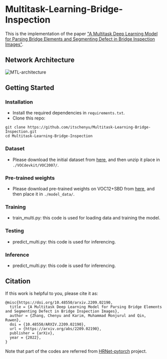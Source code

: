 # Multitask-Learning-Bridge-Inspection
This is the implementation of the paper ["A Multitask Deep Learning Model for Parsing Bridge Elements and Segmenting Defect in Bridge Inspection Images"](https://arxiv.org/abs/2209.02190).

## Network Architecture
![MTL-architecture](https://user-images.githubusercontent.com/90736946/198709157-abf0d92a-1b28-4459-a099-7e4ccd5b9006.png)

## Getting Started
### Installation
* Install the required dependencies in `requirements.txt`.
* Clone this repo:
~~~~
git clone https://github.com/itschenyu/Multitask-Learning-Bridge-Inspection.git
cd Multitask-Learning-Bridge-Inspection
~~~~
### Dataset
* Please download the initial dataset from [here](https://drive.google.com/drive/folders/1HLCUC8R9x3t-qB_t3NQ1XujMV43Axmv_?usp=share_link), and then unzip it place in `./VOCdevkit/VOC2007/`.

### Pre-trained weights
* Please download pre-trained weights on VOC12+SBD from [here](https://github.com/bubbliiiing/hrnet-pytorch/releases/download/v1.0/hrnetv2_w32_weights_voc.pth), and then place it in `./model_data/`.

### Training
*  train_multi.py: this code is used for loading data and training the model.

### Testing
*  predict_multi.py: this code is used for inferencing. 

### Inference
*  predict_multi.py: this code is used for inferencing. 

## Citation
If this work is helpful to you, please cite it as:
~~~~
@misc{https://doi.org/10.48550/arxiv.2209.02190,
  title = {A Multitask Deep Learning Model for Parsing Bridge Elements and Segmenting Defect in Bridge Inspection Images},
  author = {Zhang, Chenyu and Karim, Muhammad Monjurul and Qin, Ruwen},
  doi = {10.48550/ARXIV.2209.02190},
  url = {https://arxiv.org/abs/2209.02190},
  publisher = {arXiv}, 
  year = {2022},
}
~~~~
Note that part of the codes are referred from <a href="https://github.com/bubbliiiing/hrnet-pytorch">HRNet-pytorch</a> project.
